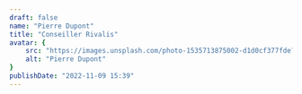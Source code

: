 ```yaml
---
draft: false
name: "Pierre Dupont"
title: "Conseiller Rivalis"
avatar: {
    src: "https://images.unsplash.com/photo-1535713875002-d1d0cf377fde?&fit=crop&w=280",
    alt: "Pierre Dupont"
}
publishDate: "2022-11-09 15:39"
---
```

